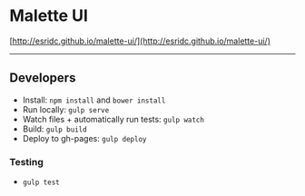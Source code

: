 # Malette UI

[http://esridc.github.io/malette-ui/](http://esridc.github.io/malette-ui/)

****

## Developers

* Install: `npm install` and `bower install`
* Run locally: `gulp serve`
* Watch files + automatically run tests: `gulp watch`
* Build: `gulp build`
* Deploy to gh-pages: `gulp deploy`

### Testing

* `gulp test`